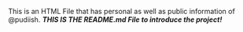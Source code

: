 This is an HTML File that has personal as well as public information of @pudiish.
***THIS IS THE README.md File to introduce the project!***
